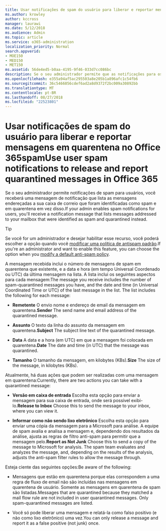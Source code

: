 ```yaml
---
title: Usar notificações de spam do usuário para liberar e reportar mensagens em quarentena no Office 365spam
ms.author: krowley
author: kccross
manager: laurawi
ms.date: 5/12/2018
ms.audience: Admin
ms.topic: article
ms.service: o365-administration
localization_priority: Normal
search.appverid:
- MOE150
- MED150
- MET150
ms.assetid: 56de4ed5-b0aa-4195-9f46-033d7cc086bc
description: Se o seu administrador permite que as notificações para os usuários, você receberá uma mensagem de notificação que lista as mensagens enviadas para sua caixa de correio que foram identificadas como spam, em massa ou mensagens de phishing. Você pode liberar ou relatar mensagens depois de serem notificados.
ms.openlocfilehash: e355a94af5ac295503a8e205b1a896afc1c54fb6
ms.sourcegitcommit: 36c5466056cdef6ad2a8d9372f2bc009a30892bb
ms.translationtype: MT
ms.contentlocale: pt-BR
ms.lasthandoff: 08/27/2018
ms.locfileid: "22523801"
---
```

# <a name="use-user-spam-notifications-to-release-and-report-quarantined-messages-in-office-365"></a><span data-ttu-id="835e4-104">Usar notificações de spam do usuário para liberar e reportar mensagens em quarentena no Office 365spam</span><span class="sxs-lookup"><span data-stu-id="835e4-104">Use user spam notifications to release and report quarantined messages in Office 365</span></span>

<span data-ttu-id="835e4-105">Se o seu administrador permite notificações de spam para usuários, você receberá uma mensagem de notificação que lista as mensagens endereçadas a sua caixa de correio que foram identificadas como spam e em quarentena em vez disso.</span><span class="sxs-lookup"><span data-stu-id="835e4-105">If your admin enables spam notifications for users, you'll receive a notification message that lists messages addressed to your mailbox that were identified as spam and quarantined instead.</span></span>
  
> [!TIP]
> <span data-ttu-id="835e4-106">Se você for um administrador e desejar habilitar esse recurso, você poderá escolher a opção quando você [modificar uma política de antispam padrão](https://go.microsoft.com/fwlink/?LinkId=800313).</span><span class="sxs-lookup"><span data-stu-id="835e4-106">If you're an administrator and want to enable this feature, you can choose the option when you [modify a default anti-spam policy](https://go.microsoft.com/fwlink/?LinkId=800313).</span></span> 
  
<span data-ttu-id="835e4-p102">A mensagem recebida inclui o número de mensagens de spam em quarentena que existente, e a data e hora (em tempo Universal Coordenado ou UTC) da última mensagem na lista. A lista inclui os seguintes aspectos para cada mensagem:</span><span class="sxs-lookup"><span data-stu-id="835e4-p102">The message you receive includes the number of spam-quarantined messages you have, and the date and time (in Universal Coordinated Time or UTC) of the last message in the list. The list includes the following for each message:</span></span>
  
- <span data-ttu-id="835e4-109">**Remetente** O envio nome e endereço de email da mensagem em quarentena.</span><span class="sxs-lookup"><span data-stu-id="835e4-109">**Sender** The send name and email address of the quarantined message.</span></span> 
    
- <span data-ttu-id="835e4-110">**Assunto** O texto da linha do assunto da mensagem em quarentena.</span><span class="sxs-lookup"><span data-stu-id="835e4-110">**Subject** The subject line text of the quarantined message.</span></span> 
    
- <span data-ttu-id="835e4-111">**Data** A data e a hora (em UTC) em que a mensagem foi colocada em quarentena.</span><span class="sxs-lookup"><span data-stu-id="835e4-111">**Date** The date and time (in UTC) that the message was quarantined.</span></span> 
    
- <span data-ttu-id="835e4-112">**Tamanho** O tamanho da mensagem, em kilobytes (KBs).</span><span class="sxs-lookup"><span data-stu-id="835e4-112">**Size** The size of the message, in kilobytes (KBs).</span></span> 
    
<span data-ttu-id="835e4-113">Atualmente, há duas ações que podem ser realizadas com uma mensagem em quarentena:</span><span class="sxs-lookup"><span data-stu-id="835e4-113">Currently, there are two actions you can take with a quarantined message:</span></span>
  
- <span data-ttu-id="835e4-114">**Versão em caixa de entrada** Escolha esta opção para enviar a mensagem para sua caixa de entrada, onde será possível exibi-lo.</span><span class="sxs-lookup"><span data-stu-id="835e4-114">**Release to Inbox** Choose this to send the message to your inbox, where you can view it.</span></span> 
    
- <span data-ttu-id="835e4-p103">**Informar como não sendo lixo eletrônico** Escolha esta opção para enviar uma cópia da mensagem para a Microsoft para análise. A equipe de spam avalia e analisa a mensagem e, dependendo dos resultados da análise, ajusta as regras de filtro anti-spam para permitir que a mensagem pelo.</span><span class="sxs-lookup"><span data-stu-id="835e4-p103">**Report as Not Junk** Choose this to send a copy of the message to Microsoft for analysis. The spam team evaluates and analyzes the message, and, depending on the results of the analysis, adjusts the anti-spam filter rules to allow the message through.</span></span> 
    
<span data-ttu-id="835e4-117">Esteja ciente das seguintes opções:</span><span class="sxs-lookup"><span data-stu-id="835e4-117">Be aware of the following:</span></span>
  
- <span data-ttu-id="835e4-p104">Mensagens que estão em quarentena porque elas correspondem a uma regra de fluxo de email não são incluídas nas mensagens em quarentena de usuário. Somente as mensagens em quarentena de spam são listadas.</span><span class="sxs-lookup"><span data-stu-id="835e4-p104">Messages that are quarantined because they matched a mail flow rule are not included in user quarantined messages. Only spam-quarantined messages are listed.</span></span>
    
- <span data-ttu-id="835e4-120">Você só pode liberar uma mensagem e relatá-la como falso positivo (e não como lixo eletrônico) uma vez.</span><span class="sxs-lookup"><span data-stu-id="835e4-120">You can only release a message and report it as a false positive (not junk) once.</span></span>
    

